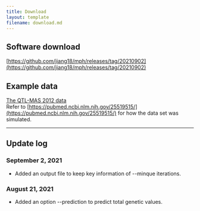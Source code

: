 ```yaml
---
title: Download
layout: template
filename: download.md
---
```


## Software download
[https://github.com/jiang18/mph/releases/tag/20210902](https://github.com/jiang18/mph/releases/tag/20210902)

## Example data
[The QTL-MAS 2012 data](https://github.com/jiang18/mph/raw/main/QTL-MAS-2012.zip)  
Refer to [https://pubmed.ncbi.nlm.nih.gov/25519515/](https://pubmed.ncbi.nlm.nih.gov/25519515/) for how the data set was simulated.

---

## Update log
### September 2, 2021
- Added an output file to keep key information of --minque iterations.

### August 21, 2021
- Added an option --prediction to predict total genetic values.

